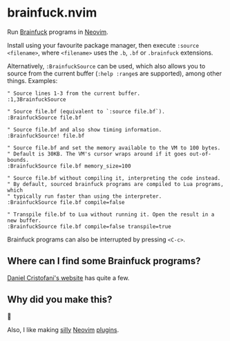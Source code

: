 # brainfuck.nvim

Run [Brainfuck](https://en.wikipedia.org/wiki/Brainfuck) programs in
[Neovim](https://neovim.io/).

Install using your favourite package manager, then execute `:source <filename>`,
where `<filename>` uses the `.b`, `.bf` or `.brainfuck` extensions.

Alternatively, `:BrainfuckSource` can be used, which also allows you to source
from the current buffer (`:help :range`s are supported), among other things.
Examples:

```vim
" Source lines 1-3 from the current buffer.
:1,3BrainfuckSource

" Source file.bf (equivalent to `:source file.bf`).
:BrainfuckSource file.bf

" Source file.bf and also show timing information.
:BrainfuckSource! file.bf

" Source file.bf and set the memory available to the VM to 100 bytes.
" Default is 30KB. The VM's cursor wraps around if it goes out-of-bounds.
:BrainfuckSource file.bf memory_size=100

" Source file.bf without compiling it, interpreting the code instead.
" By default, sourced brainfuck programs are compiled to Lua programs, which
" typically run faster than using the interpreter.
:BrainfuckSource file.bf compile=false

" Transpile file.bf to Lua without running it. Open the result in a new buffer.
:BrainfuckSource file.bf compile=false transpile=true
```

Brainfuck programs can also be interrupted by pressing `<C-c>`.

## Where can I find some Brainfuck programs?

[Daniel Cristofani's website](http://www.brainfuck.org/) has quite a few.

## Why did you make this?

🤷

Also, I like making [silly](https://github.com/seandewar/nvimesweeper)
[Neovim](https://github.com/seandewar/killersheep.nvim)
[plugins](https://github.com/seandewar/sigsegvim).
